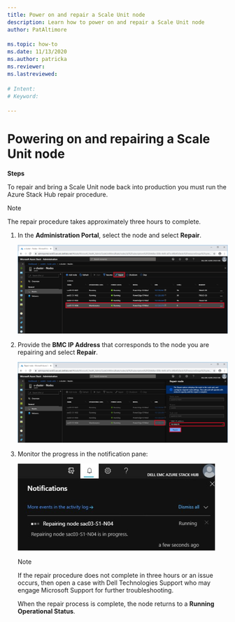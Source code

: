 ```yaml
---
title: Power on and repair a Scale Unit node
description: Learn how to power on and repair a Scale Unit node
author: PatAltimore

ms.topic: how-to
ms.date: 11/13/2020
ms.author: patricka
ms.reviewer: 
ms.lastreviewed: 

# Intent: 
# Keyword: 

---
```


# Powering on and repairing a Scale Unit node

**Steps**

To repair and bring a Scale Unit node back into production you must
run the Azure Stack Hub repair procedure.

> [!NOTE]
> The repair procedure takes approximately three hours to
complete.

1.  In the **Administration Portal**, select the node and select **Repair**.

    ![](media/image-52.png)

1.  Provide the **BMC IP Address** that corresponds to the node you are repairing and select **Repair**.

    ![](media/image-53.png)

1.  Monitor the progress in the notification pane:

    ![](media/image-54.png)
    
    
    > [!NOTE]
    > If the repair procedure does not complete in three hours or
    an issue occurs, then open a case with Dell Technologies Support who
    may engage Microsoft Support for further troubleshooting.
    
    When the repair process is complete, the node returns to a **Running
    Operational Status**.
    
